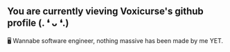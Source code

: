 ## You are currently vieving Voxicurse's github profile (. ❛ ᴗ ❛.)

🖥️ Wannabe software engineer, nothing massive has been made by me YET.

